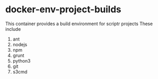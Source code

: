 # docker-env-project-builds
This container provides a build environment for scriptr projects
These include
1. ant
2. nodejs
3. npm
4. grunt
5. python3
6. git
7. s3cmd
